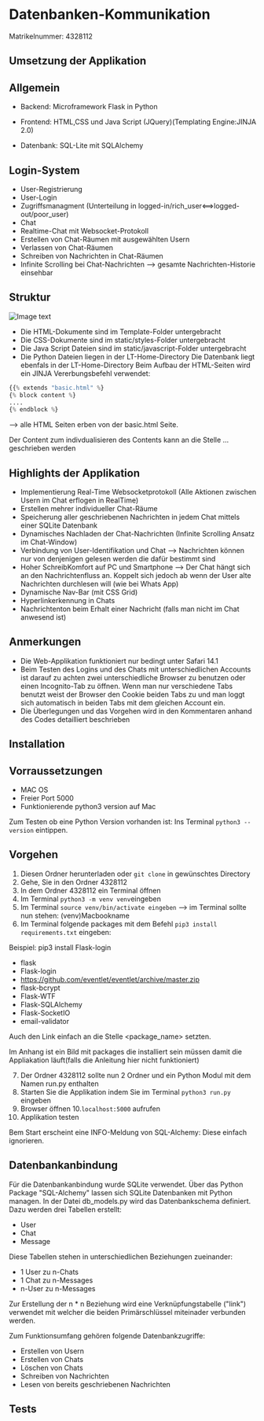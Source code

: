 # Datenbanken-Kommunikation
 Matrikelnummer: 4328112

## Umsetzung der Applikation
## Allgemein
* Backend: Microframework Flask in Python

* Frontend: HTML,CSS und Java Script (JQuery)(Templating Engine:JINJA 2.0)

* Datenbank: SQL-Lite mit SQLAlchemy

## Login-System
* User-Registrierung
* User-Login
* Zugriffsmanagment (Unterteilung in logged-in/rich_user<==>logged-out/poor_user)
* Chat
* Realtime-Chat mit Websocket-Protokoll
* Erstellen von Chat-Räumen mit ausgewählten Usern
* Verlassen von Chat-Räumen
* Schreiben von Nachrichten in Chat-Räumen
* Infinite Scrolling bei Chat-Nachrichten --> gesamte Nachrichten-Historie einsehbar

## Struktur
![Image text](ReadME_stuff/Ordnerstruktur.png)

* Die HTML-Dokumente sind im Template-Folder untergebracht
* Die CSS-Dokumente sind im static/styles-Folder untergebracht
* Die Java Script Dateien sind im static/javascript-Folder untergebracht
* Die Python Dateien liegen in der LT-Home-Directory
Die Datenbank liegt ebenfals in der LT-Home-Directory
Beim Aufbau der HTML-Seiten wird ein JINJA Vererbungsbefehl verwendet:
```python
{{% extends "basic.html" %} 
{% block content %} 
....
{% endblock %}
```
--> alle HTML Seiten erben von der basic.html Seite.

Der Content zum indivdualisieren des Contents kann an die Stelle ... geschrieben werden

## Highlights der Applikation
* Implementierung Real-Time Websocketprotokoll (Alle Aktionen zwischen Usern im Chat erflogen in RealTime)
* Erstellen mehrer individueller Chat-Räume
* Speicherung aller geschriebenen Nachrichten in jedem Chat mittels einer SQLite Datenbank
* Dynamisches Nachladen der Chat-Nachrichten (Infinite Scrolling Ansatz im Chat-Window)
* Verbindung von User-Identifikation und Chat --> Nachrichten können nur von denjenigen gelesen werden die dafür bestimmt sind
* Hoher SchreibKomfort auf PC und Smartphone --> Der Chat hängt sich an den Nachrichtenfluss an. Koppelt sich jedoch ab wenn der User alte Nachrichten durchlesen will (wie bei Whats App)
* Dynamische Nav-Bar (mit CSS Grid)
* Hyperlinkerkennung in Chats
* Nachrichtenton beim Erhalt einer Nachricht (falls man nicht im Chat anwesend ist)
## Anmerkungen
* Die Web-Applikation funktioniert nur bedingt unter Safari 14.1
* Beim Testen des Logins und des Chats mit unterschiedlichen Accounts ist darauf zu achten zwei unterschiedliche Browser zu benutzen oder einen Incognito-Tab zu öffnen. Wenn man nur verschiedene Tabs benutzt weist der Browser den Cookie beiden Tabs zu und man loggt sich automatisch in beiden Tabs mit dem gleichen Account ein.
* Die Überlegungen und das Vorgehen wird in den Kommentaren anhand des Codes detailliert beschrieben
## Installation
 ## Vorraussetzungen
* MAC OS
* Freier Port 5000
* Funktionierende python3 version auf Mac


Zum Testen ob eine Python Version vorhanden ist: Ins Terminal `python3 --version` eintippen.
## Vorgehen
1. Diesen Ordner herunterladen oder `git clone` in gewünschtes Directory
2. Gehe, Sie in den Ordner 4328112
3. In dem Ordner 4328112 ein Terminal öffnen
4. Im Terminal `python3 -m venv venv`eingeben
5. Im Terminal `source venv/bin/activate eingeben` --> im Terminal sollte nun stehen: (venv)Macbookname
6. Im Terminal folgende packages mit dem Befehl `pip3 install requirements.txt` eingeben:


Beispiel: pip3 install Flask-login


* flask
* Flask-login
* https://github.com/eventlet/eventlet/archive/master.zip
* flask-bcrypt
* Flask-WTF
* Flask-SQLAlchemy
* Flask-SocketIO
* email-validator


Auch den Link einfach an die Stelle <package_name> setzten.

Im Anhang ist ein Bild mit packages die installiert sein müssen damit die Appliakation läuft(falls die Anleitung hier nicht funktioniert)


7. Der Ordner 4328112 sollte nun 2 Ordner und ein Python Modul mit dem Namen run.py enthalten
8. Starten Sie die Applikation indem Sie im Terminal `python3 run.py` eingeben
9. Browser öffnen
10.`localhost:5000` aufrufen
11. Applikation testen

Bem Start erscheint eine INFO-Meldung von SQL-Alchemy: Diese einfach ignorieren.

## Datenbankanbindung

Für die Datenbankanbindung wurde SQLite verwendet. Über das Python Package "SQL-Alchemy" lassen sich SQLite Datenbanken mit Python managen.
In der Datei db_models.py wird das Datenbankschema definiert. Dazu werden drei Tabellen erstellt:

* User
* Chat
* Message

Diese Tabellen stehen in unterschiedlichen Beziehungen zueinander:

* 1 User zu n-Chats
* 1 Chat zu n-Messages
* n-User zu n-Messages

Zur Erstellung der n * n Beziehung wird eine Verknüpfungstabelle ("link") verwendet mit welcher die beiden Primärschlüssel miteinader verbunden werden.

Zum Funktionsumfang gehören folgende Datenbankzugriffe:

* Erstellen von Usern
* Erstellen von Chats
* Löschen von Chats
* Schreiben von Nachrichten
* Lesen von bereits geschriebenen Nachrichten

## Tests

